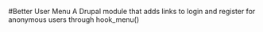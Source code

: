 #Better User Menu
A Drupal module that adds links to login and register for anonymous users through hook_menu()